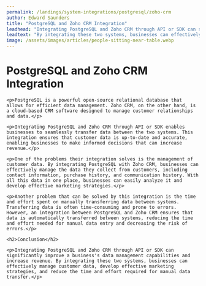 ```yaml
---
permalink: /landings/system-integrations/postgresql/zoho-crm
author: Edward Saunders
title: "PostgreSQL and Zoho CRM Integration"
leadhead: "Integrating PostgreSQL and Zoho CRM through API or SDK can significantly improve a business's data management capabilities and increase revenue"
leadtext: "By integrating these two systems, businesses can effectively manage customer data, develop effective marketing strategies, and reduce the time and effort required for manual data transfer."
image: /assets/images/articles/people-sitting-near-table.webp
---
```

<div class="arttext">    <h1>PostgreSQL and Zoho CRM Integration</h1>
    
    <p>PostgreSQL is a powerful open-source relational database that allows for efficient data management. Zoho CRM, on the other hand, is a cloud-based CRM software designed to manage customer relationships and data.</p>
    
    <p>Integrating PostgreSQL and Zoho CRM through API or SDK enables businesses to seamlessly transfer data between the two systems. This integration ensures that customer data is up-to-date and accurate, enabling businesses to make informed decisions that can increase revenue.</p>
    
    <p>One of the problems their integration solves is the management of customer data. By integrating PostgreSQL with Zoho CRM, businesses can effectively manage the data they collect from customers, including contact information, purchase history, and communication history. With all this data in one place, businesses can easily analyze it and develop effective marketing strategies.</p>
    
    <p>Another problem that can be solved by this integration is the time and effort spent on manually transferring data between systems. Transferring data is often time-consuming and prone to errors. However, an integration between PostgreSQL and Zoho CRM ensures that data is automatically transferred between systems, reducing the time and effort needed for manual data entry and decreasing the risk of errors.</p>
    
    <h2>Conclusion</h2>
    
    <p>Integrating PostgreSQL and Zoho CRM through API or SDK can significantly improve a business's data management capabilities and increase revenue. By integrating these two systems, businesses can effectively manage customer data, develop effective marketing strategies, and reduce the time and effort required for manual data transfer.</p>
</div>